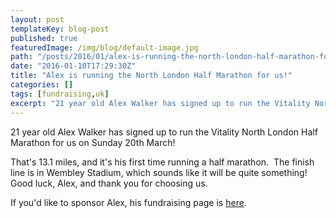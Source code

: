 ```yaml
---
layout: post
templateKey: blog-post
published: true
featuredImage: /img/blog/default-image.jpg
path: "/posts/2016/01/alex-is-running-the-north-london-half-marathon-for-us/"
date: "2016-01-10T17:29:30Z"
title: "Alex is running the North London Half Marathon for us!"
categories: []
tags: [fundraising,uk]
excerpt: "21 year old Alex Walker has signed up to run the Vitality North London Half Marathon for us on Sund..."
---
```


21 year old Alex Walker has signed up to run the Vitality North London Half Marathon for us on Sunday 20th March!

That's 13.1 miles, and it's his first time running a half marathon.  The finish line is in Wembley Stadium, which sounds like it will be quite something!  Good luck, Alex, and thank you for choosing us.

If you'd like to sponsor Alex, his fundraising page is [here](https://mydonate.bt.com/fundraisers/alexwalker1994).